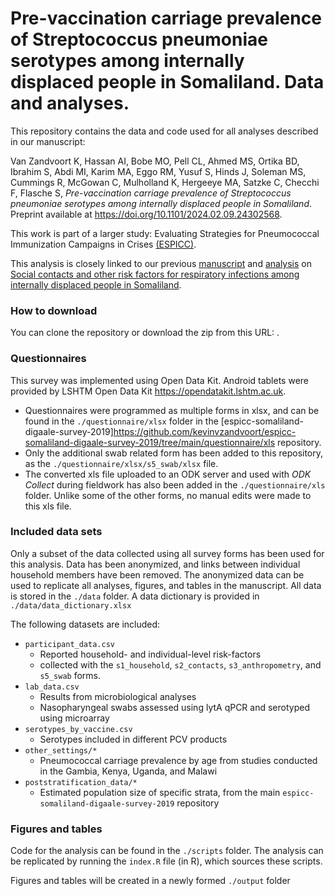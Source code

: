 # Pre-vaccination carriage prevalence of Streptococcus pneumoniae serotypes among internally displaced people in Somaliland. Data and analyses.

This repository contains the data and code used for all analyses described in our manuscript:

Van Zandvoort K, Hassan AI, Bobe MO, Pell CL, Ahmed MS, Ortika BD, Ibrahim S, Abdi MI, Karim MA, Eggo RM, Yusuf S, Hinds J, Soleman MS, Cummings R, McGowan C, Mulholland K, Hergeeye MA, Satzke C, Checchi F, Flasche S, *Pre-vaccination carriage prevalence of Streptococcus pneumoniae serotypes among internally displaced people in Somaliland*. Preprint available at <https://doi.org/10.1101/2024.02.09.24302568>.

This work is part of a larger study: Evaluating Strategies for Pneumococcal Immunization Campaigns in Crises [(ESPICC)](https://www.elrha.org/project/pneumococcal-vaccination-strategies-for-crisis-affected-populations/).

This analysis is closely linked to our previous [manuscript](https://doi.org/10.1016/j.epidem.2022.100625) and [analysis](https://github.com/kevinvzandvoort/espicc-somaliland-digaale-survey-2019) on [Social contacts and other risk factors for respiratory infections among internally displaced people in Somaliland](https://doi.org/10.1016/j.epidem.2022.100625).

### How to download

You can clone the repository or download the zip from this URL: <ZZZ>.

### Questionnaires

This survey was implemented using Open Data Kit. Android tablets were provided by LSHTM Open Data Kit <https://opendatakit.lshtm.ac.uk>.

- Questionnaires were programmed as multiple forms in xlsx, and can be found in the `./questionnaire/xlsx` folder in the [espicc-somaliland-digaale-survey-2019]<https://github.com/kevinvzandvoort/espicc-somaliland-digaale-survey-2019/tree/main/questionnaire/xls> repository.
- Only the additional swab related form has been added to this repository, as the `./questionnaire/xlsx/s5_swab/xlsx` file.
- The converted xls file uploaded to an ODK server and used with *ODK Collect* during fieldwork has also been added in the `./questionnaire/xls` folder. Unlike some of the other forms, no manual edits were made to this xls file.

### Included data sets

Only a subset of the data collected using all survey forms has been used for this analysis.
Data has been anonymized, and links between individual household members have been removed.
The anonymized data can be used to replicate all analyses, figures, and tables in the manuscript.
All data is stored in the `./data` folder. A data dictionary is provided in `./data/data_dictionary.xlsx`

The following datasets are included:

- `participant_data.csv`
  - Reported household- and individual-level risk-factors
  - collected with the `s1_household`, `s2_contacts`, `s3_anthropometry`, and `s5_swab` forms.
- `lab_data.csv`
  - Results from microbiological analyses
  - Nasopharyngeal swabs assessed using lytA qPCR and serotyped using microarray
- `serotypes_by_vaccine.csv`
  - Serotypes included in different PCV products
- `other_settings/*`
  - Pneumococcal carriage prevalence by age from studies conducted in the Gambia, Kenya, Uganda, and Malawi
- `poststratification_data/*`
  - Estimated population size of specific strata, from the main `espicc-somaliland-digaale-survey-2019` repository

### Figures and tables

Code for the analysis can be found in the `./scripts` folder.
The analysis can be replicated by running the `index.R` file (in R), which sources these scripts.

Figures and tables will be created in a newly formed `./output` folder
